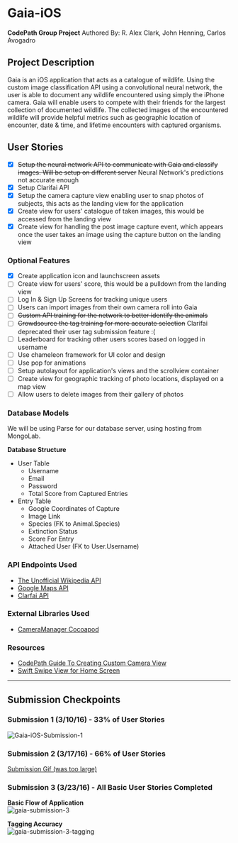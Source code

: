 # Gaia-iOS
__CodePath Group Project__
Authored By: R. Alex Clark, John Henning, Carlos Avogadro

## Project Description
Gaia is an iOS application that acts as a catalogue of wildlife. Using the custom image classification API using a convolutional neural network, the user is able to document any wildlife encountered using simply the iPhone camera. Gaia will enable users to compete with their friends for the largest collection of documented wildlife. The collected images of the encountered wildlife will provide helpful metrics such as geographic location of encounter, date & time, and lifetime encounters with captured organisms.

## User Stories
- [x] ~~Setup the neural network API to communicate with Gaia and classify images. Will be setup on different server~~ Neural Network's predictions not accurate enough
- [x] Setup Clarifai API 
- [x] Setup the camera capture view enabling user to snap photos of subjects, this acts as the landing view for the application
- [x] Create view for users' catalogue of taken images, this would be accessed from the landing view
- [x] Create view for handling the post image capture event, which appears once the user takes an image using the capture button on the landing view

### Optional Features
- [x] Create application icon and launchscreen assets
- [ ] Create view for users' score, this would be a pulldown from the landing view
- [ ] Log In & Sign Up Screens for tracking unique users
- [ ] Users can import images from their own camera roll into Gaia
- [ ] ~~Custom API training for the network to better identify the animals~~
- [ ] ~~Crowdsource the tag training for more accurate selection~~ Clarifai deprecated their user tag submission feature :(
- [ ] Leaderboard for tracking other users scores based on logged in username
- [ ] Use chameleon framework for UI color and design
- [ ] Use pop for animations
- [ ] Setup autolayout for application's views and the scrollview container
- [ ] Create view for geographic tracking of photo locations, displayed on a map view
- [ ] Allow users to delete images from their gallery of photos

### Database Models
We will be using Parse for our database server, using hosting from MongoLab.

__Database Structure__
* User Table
  * Username
  * Email
  * Password
  * Total Score from Captured Entries
* Entry Table
  * Google Coordinates of Capture
  * Image Link
  * Species (FK to Animal.Species)
  * Extinction Status
  * Score For Entry
  * Attached User (FK to User.Username)

### API Endpoints Used
* [The Unofficial Wikipedia API](http://www.programmableweb.com/api/wikipedia)
* [Google Maps API](https://developers.google.com/maps/)
* [Clarfai API](http://www.developer.clarifai.com/)

### External Libraries Used
* [CameraManager Cocoapod](https://cocoapods.org/pods/CameraManager)

### Resources
* [CodePath Guide To Creating Custom Camera View](http://guides.codepath.com/ios/Creating-a-Custom-Camera-View)
* [Swift Swipe View for Home Screen](https://github.com/lbrendanl/SwiftSwipeView)

* * *

## Submission Checkpoints

### Submission 1 (3/10/16) - 33% of User Stories
![Gaia-iOS-Submission-1](https://cloud.githubusercontent.com/assets/6467543/13731804/127d51be-e949-11e5-9029-146e871b5b9b.gif)

### Submission 2 (3/17/16) - 66% of User Stories
[Submission Gif (was too large)](http://i.imgur.com/ZLAekpN.gifv)

### Submission 3 (3/23/16) - All Basic User Stories Completed

__Basic Flow of Application__  
![gaia-submission-3](https://cloud.githubusercontent.com/assets/6467543/14035691/7b5e14d6-f207-11e5-960a-1b2642d3b349.gif)

__Tagging Accuracy__  
![gaia-submission-3-tagging](https://cloud.githubusercontent.com/assets/6467543/14035690/7b4e0db6-f207-11e5-8e05-60bd646e6fe7.gif)




